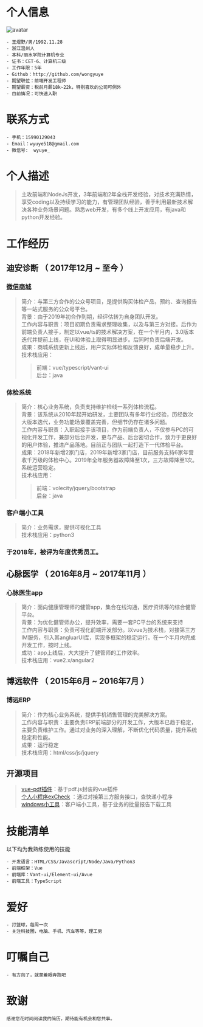<!-- v2.0 -->
# 个人信息

![avatar](http://hd1.dahe100.cn/examples/20200423203957.png)
```
- 王煜野/男/1992.11.28
- 浙江温州人
- 本科/丽水学院计算机专业 
- 证书：CET-6、计算机三级
- 工作年限：5年
- Github：http://github.com/wongyuye
- 期望职位：前端开发工程师
- 期望薪资：税前月薪18k~22k，特别喜欢的公司可例外
- 目前情况：可快速入职
```

# 联系方式
```
- 手机：15990129043 
- Email：wyuye518@gmail.com
- 微信号:  wyuye_
```

# 个人描述
> 主攻前端和NodeJs开发，3年前端和2年全栈开发经验，对技术充满热情，享受coding以及持续学习的能力，有管理团队经验，善于利用最新技术解决各种业务场景问题。熟悉web开发，有多个线上开发应用，有java和python开发经验。

# 工作经历

## 迪安诊断 （ 2017年12月 ~ 至今 ）

### [微信商城 ](http://hd1.dahe100.cn/#/index)

> 简介：与第三方合作的公众号项目，是提供购买体检产品，预约、查询报告等一站式服务的公众号平台。<br/>
> 背景：由于2019年初合作到期，经评估转为自身团队开发。<br/>
> 工作内容与职责：项目初期负责需求整理收集，以及与第三方对接。后作为前端负责人接手，制定以vue/ts的技术解决方案，在一个半月内，3.0版本迭代并提前上线，在UI和体验上取得明显进步。后同时负责后端开发。<br/>
> 成果：商城系统更新上线后，用户实际体检和反馈良好，成单量稳步上升。<br/>
> 技术栈应用：<br/>
> > 前端：vue/typescript/vant-ui<br/>
> > 后台：java

### 体检系统

> 简介：核心业务系统，负责支持维护检线一系列体检流程。<br/>
> 背景：该系统从2010年起开始研发，主要团队有多年行业经验，历经数次大版本迭代，业务功能场景覆盖完善，但细节仍存在诸多问题。<br/>
> 工作内容与职责：入职起接手该项目，作为前端负责人，不仅参与PC的可视化开发工作，兼部分后台开发，更与产品、后台密切合作，致力于更良好的用户体验，推进产品落地。目前正与团队一起打造下一代体检平台。<br/>
> 成果：2018年新增2家门店，2019年新增3家门店，目前服务支持6家年营收千万级的体检中心。2019年全年服务器故障降至1次，三方故障降至1次。系统运营稳定。<br/>
> 技术栈应用：<br/>
> > 前端：volecity/jquery/bootstrap<br/>
> > 后台：java<br/>

### 客户端小工具

> 简介：业务需求，提供可视化工具<br/>
> 技术栈应用：python3

### **于2018年，被评为年度优秀员工。**
  
## 心脉医学 （ 2016年8月 ~ 2017年11月 ）

###  心脉医生app

>简介：面向健康管理师的健管app，集合在线沟通，医疗资讯等的综合健管平台。<br/>
> 背景：为优化健管师办公，提升效率，需要一套PC平台的系统来支持<br/>
> 工作内容与职责：负责可视化前端开发部分。以vue为技术栈，对接第三方IM服务，引入其angluarUI库，实现多框架的稳定运行。在一个半月内完成开发工作，按时上线。<br/>
> 成功：app上线后，大大提升了健管师的工作效率。<br/>
> 技术栈应用：vue2.x/angular2

## 博远软件 （ 2015年6月 ~ 2016年7月 ）

###  博远ERP

>简介：作为核心业务系统，提供手机销售管理的完美解决方案。<br/>
> 工作内容与职责：主要负责ERP前端部分的开发工作，大版本已趋于稳定，主要负责维护工作。通过对业务的深入理解，不断优化代码质量，提升系统稳定和性能。<br/>
> 成果：运行稳定<br/>
> 技术栈应用：html/css/js/jquery
  
## 开源项目

>  [vue-pdf插件](https://www.npmjs.com/package/vue-my-pdf-viewer)：基于pdf.js封装的vue插件<br/>
>  [个人小程序exCheck](https://github.com/wongyuye/xiaochenxu.express_check) ：通过对接第三方服务接口，查快递小程序<br/>
>  [windows小工具](https://github.com/wongyuye/patchDownload)：客户端小工具，基于业务的批量报告下载工具

# 技能清单
以下均为我熟练使用的技能

```
- 开发语言：HTML/CSS/Javascript/Node/Java/Python3
- 前端框架：Vue
- 前端库：Vant-ui/Element-ui/Avue
- 前端工具：TypeScript
```

# 爱好
```
- 打篮球，每周一次
- 关注科技圈，电脑、手机、汽车等等，理工男
```

# 叮嘱自己
```
- 有方向了，就蒙着眼奔跑吧
```
     
# 致谢
```
感谢您花时间阅读我的简历，期待能有机会和您共事。
```
